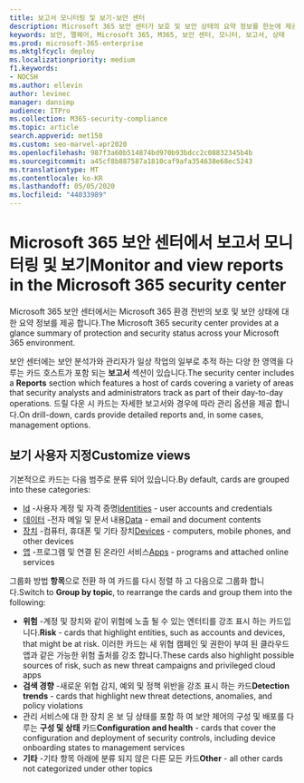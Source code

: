 ```yaml
---
title: 보고서 모니터링 및 보기-보안 센터
description: Microsoft 365 보안 센터가 보호 및 보안 상태의 요약 정보를 한눈에 제공 하는 방법에 대해 설명 합니다.
keywords: 보안, 맬웨어, Microsoft 365, M365, 보안 센터, 모니터, 보고서, 상태
ms.prod: microsoft-365-enterprise
ms.mktglfcycl: deploy
ms.localizationpriority: medium
f1.keywords:
- NOCSH
ms.author: ellevin
author: levinec
manager: dansimp
audience: ITPro
ms.collection: M365-security-compliance
ms.topic: article
search.appverid: met150
ms.custom: seo-marvel-apr2020
ms.openlocfilehash: 987f3a60b514874bd970b93bdcc2c08832345b4b
ms.sourcegitcommit: a45cf8b887587a1810caf9afa354638e68ec5243
ms.translationtype: MT
ms.contentlocale: ko-KR
ms.lasthandoff: 05/05/2020
ms.locfileid: "44033989"
---
```

# <a name="monitor-and-view-reports-in-the-microsoft-365-security-center"></a><span data-ttu-id="55349-104">Microsoft 365 보안 센터에서 보고서 모니터링 및 보기</span><span class="sxs-lookup"><span data-stu-id="55349-104">Monitor and view reports in the Microsoft 365 security center</span></span>

<span data-ttu-id="55349-105">Microsoft 365 보안 센터에서는 Microsoft 365 환경 전반의 보호 및 보안 상태에 대 한 요약 정보를 제공 합니다.</span><span class="sxs-lookup"><span data-stu-id="55349-105">The Microsoft 365 security center provides at a glance summary of protection and security status across your Microsoft 365 environment.</span></span>

<span data-ttu-id="55349-106">보안 센터에는 보안 분석가와 관리자가 일상 작업의 일부로 추적 하는 다양 한 영역을 다루는 카드 호스트가 포함 되는 **보고서** 섹션이 있습니다.</span><span class="sxs-lookup"><span data-stu-id="55349-106">The security center includes a **Reports** section which features a host of cards covering a variety of areas that security analysts and administrators track as part of their day-to-day operations.</span></span> <span data-ttu-id="55349-107">드릴 다운 시 카드는 자세한 보고서와 경우에 따라 관리 옵션을 제공 합니다.</span><span class="sxs-lookup"><span data-stu-id="55349-107">On drill-down, cards provide detailed reports and, in some cases, management options.</span></span>

## <a name="customize-views"></a><span data-ttu-id="55349-108">보기 사용자 지정</span><span class="sxs-lookup"><span data-stu-id="55349-108">Customize views</span></span>

<span data-ttu-id="55349-109">기본적으로 카드는 다음 범주로 분류 되어 있습니다.</span><span class="sxs-lookup"><span data-stu-id="55349-109">By default, cards are grouped into these categories:</span></span>
  
* <span data-ttu-id="55349-110">[Id](monitor-and-report-identities.md) -사용자 계정 및 자격 증명</span><span class="sxs-lookup"><span data-stu-id="55349-110">[Identities](monitor-and-report-identities.md) - user accounts and credentials</span></span>
* <span data-ttu-id="55349-111">[데이터](monitor-data.md) -전자 메일 및 문서 내용</span><span class="sxs-lookup"><span data-stu-id="55349-111">[Data](monitor-data.md) - email and document contents</span></span>
* <span data-ttu-id="55349-112">[장치](monitor-devices.md) -컴퓨터, 휴대폰 및 기타 장치</span><span class="sxs-lookup"><span data-stu-id="55349-112">[Devices](monitor-devices.md) - computers, mobile phones, and other devices</span></span>
* <span data-ttu-id="55349-113">[앱](monitor-apps.md) -프로그램 및 연결 된 온라인 서비스</span><span class="sxs-lookup"><span data-stu-id="55349-113">[Apps](monitor-apps.md) - programs and attached online services</span></span>

<span data-ttu-id="55349-114">그룹화 방법 **항목**으로 전환 하 여 카드를 다시 정렬 하 고 다음으로 그룹화 합니다.</span><span class="sxs-lookup"><span data-stu-id="55349-114">Switch to **Group by topic**, to rearrange the cards and group them into the following:</span></span>

* <span data-ttu-id="55349-115">**위험** -계정 및 장치와 같이 위험에 노출 될 수 있는 엔터티를 강조 표시 하는 카드입니다.</span><span class="sxs-lookup"><span data-stu-id="55349-115">**Risk** - cards that highlight entities, such as accounts and devices, that might be at risk.</span></span> <span data-ttu-id="55349-116">이러한 카드는 새 위협 캠페인 및 권한이 부여 된 클라우드 앱과 같은 가능한 위험 출처를 강조 합니다.</span><span class="sxs-lookup"><span data-stu-id="55349-116">These cards also highlight possible sources of risk, such as new threat campaigns and privileged cloud apps</span></span>  
* <span data-ttu-id="55349-117">**검색 경향** -새로운 위협 감지, 예외 및 정책 위반을 강조 표시 하는 카드</span><span class="sxs-lookup"><span data-stu-id="55349-117">**Detection trends** - cards that highlight new threat detections, anomalies, and policy violations</span></span>
* <span data-ttu-id="55349-118">관리 서비스에 대 한 장치 온 보 딩 상태를 포함 하 여 보안 제어의 구성 및 배포를 다루는 **구성 및 상태** 카드</span><span class="sxs-lookup"><span data-stu-id="55349-118">**Configuration and health** - cards that cover the configuration and deployment of security controls, including device onboarding states to management services</span></span>
* <span data-ttu-id="55349-119">**기타** -기타 항목 아래에 분류 되지 않은 다른 모든 카드</span><span class="sxs-lookup"><span data-stu-id="55349-119">**Other** - all other cards not categorized under other topics</span></span>
